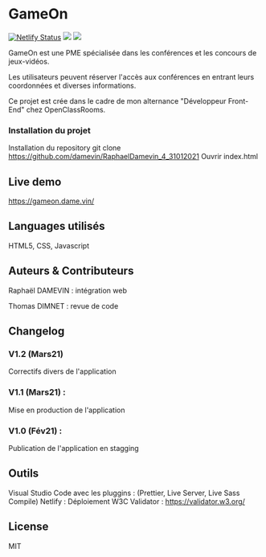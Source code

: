 # GameOn

[![Netlify Status](https://api.netlify.com/api/v1/badges/0163929b-7e0f-43e9-9b42-7d20a4653640/deploy-status)](https://app.netlify.com/sites/xenodochial-goldwasser-918ab8/deploys)
<a href="https://validator.w3.org/nu/?doc=https%3A%2F%2Fgameon.dame.vin%2F"><img src="https://venturas.org/sites/venturas.org/files/valid_html5.png"></a>
<a href="https://jigsaw.w3.org/css-validator/validator?uri=https%3A%2F%2Fgameon.dame.vin%2F&profile=css3svg&usermedium=all&warning=1&vextwarning=&lang=fr"><img src="https://venturas.org/sites/venturas.org/files/valid_css3_blue.png"></a>



GameOn est une PME spécialisée dans les conférences et les concours de jeux-vidéos.

Les utilisateurs peuvent réserver l'accès aux conférences en entrant leurs coordonnées et diverses informations.

Ce projet est crée dans le cadre de mon alternance "Développeur Front-End" chez OpenClassRooms.

### Installation du projet
Installation du repository git clone https://github.com/damevin/RaphaelDamevin_4_31012021 Ouvrir index.html

## Live demo
https://gameon.dame.vin/

## Languages utilisés
HTML5, CSS, Javascript

## Auteurs & Contributeurs
Raphaël DAMEVIN : intégration web 

Thomas DIMNET : revue de code

## Changelog
### V1.2 (Mars21)

Correctifs divers de l'application

### V1.1 (Mars21) :

Mise en production de l'application

### V1.0 (Fév21) :

Publication de l'application en stagging

## Outils

Visual Studio Code avec les pluggins : (Prettier, Live Server, Live Sass Compile)
Netlify : Déploiement
W3C Validator : https://validator.w3.org/

## License
MIT

